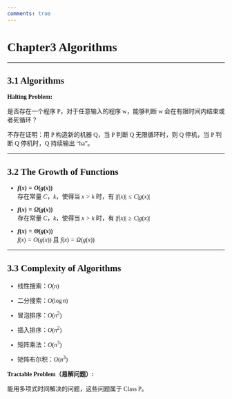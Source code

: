 ```yaml
---
comments: true
---
```


<span style="font-family: 'Times New Roman';">

# Chapter3 Algorithms

***

## 3.1 Algorithms

**Halting Problem:**

是否存在一个程序 P，对于任意输入的程序 w，能够判断 w 会在有限时间内结束或者死循环？  

不存在证明：用 P 构造新的机器 Q，当 P 判断 Q 无限循环时，则 Q 停机，当 P 判断 Q 停机时，Q 持续输出 “ha”。

***

## 3.2 The Growth of Functions

* **$f(x)=O(g(x))$**  
  存在常量 $C$，$k$，使得当 $x>k$ 时，有 $|f(x)|\leqslant C|g(x)|$

* **$f(x)=\Omega(g(x))$**  
  存在常量 $C$，$k$，使得当 $x>k$ 时，有 $|f(x)|\geqslant C|g(x)|$  

* **$f(x)=\Theta(g(x))$**  
  $f(x)=O(g(x))$ 且 $f(x)=\Omega(g(x))$

***

## 3.3 Complexity of Algorithms

* 线性搜索：$O(n)$

* 二分搜索：$O(\log n)$

* 冒泡排序：$O(n^2)$

* 插入排序：$O(n^2)$

* 矩阵乘法：$O(n^3)$

* 矩阵布尔积：$O(n^3)$

**Tractable Problem（易解问题）:**

能用多项式时间解决的问题，这些问题属于 Class P。